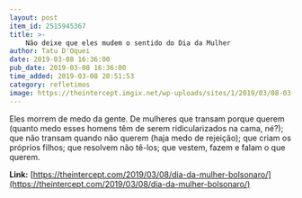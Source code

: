 ```yaml
---
layout: post
item_id: 2515945367
title: >-
    Não deixe que eles mudem o sentido do Dia da Mulher
author: Tatu D'Oquei
date: 2019-03-08 16:36:00
pub_date: 2019-03-08 16:36:00
time_added: 2019-03-08 20:51:53
category: refletimos
image: https://theintercept.imgix.net/wp-uploads/sites/1/2019/03/08-03-18-8m-1-1552064826.jpg?auto=compress%2Cformat&q=90&fit=crop&w=1200&h=800
---
```


Eles morrem de medo da gente. De mulheres que transam porque querem (quanto medo esses homens têm de serem ridicularizados na cama, né?); que não transam quando não querem (haja medo de rejeição); que criam os próprios filhos; que resolvem não tê-los; que vestem, fazem e falam o que querem.

**Link:** [https://theintercept.com/2019/03/08/dia-da-mulher-bolsonaro/](https://theintercept.com/2019/03/08/dia-da-mulher-bolsonaro/)

